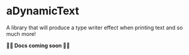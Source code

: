 # aDynamicText
A library that will produce a type writer effect when printing text and so much more!

**🚧🚧 Docs coming soon 🚧🚧**
